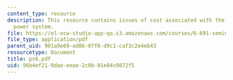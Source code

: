 ```yaml
---
content_type: resource
description: This resource contains issues of cost associated with the small example
  power system.
file: https://ol-ocw-studio-app-qa.s3.amazonaws.com/courses/6-691-seminar-in-electric-power-systems-spring-2006/96b4ef219daeeeae2c0b01e84c0872f5_ps6.pdf
file_type: application/pdf
parent_uid: 901a9e69-ad06-07f8-d9c1-caf3c2e4eb43
resourcetype: Document
title: ps6.pdf
uid: 96b4ef21-9dae-eeae-2c0b-01e84c0872f5
---
```


